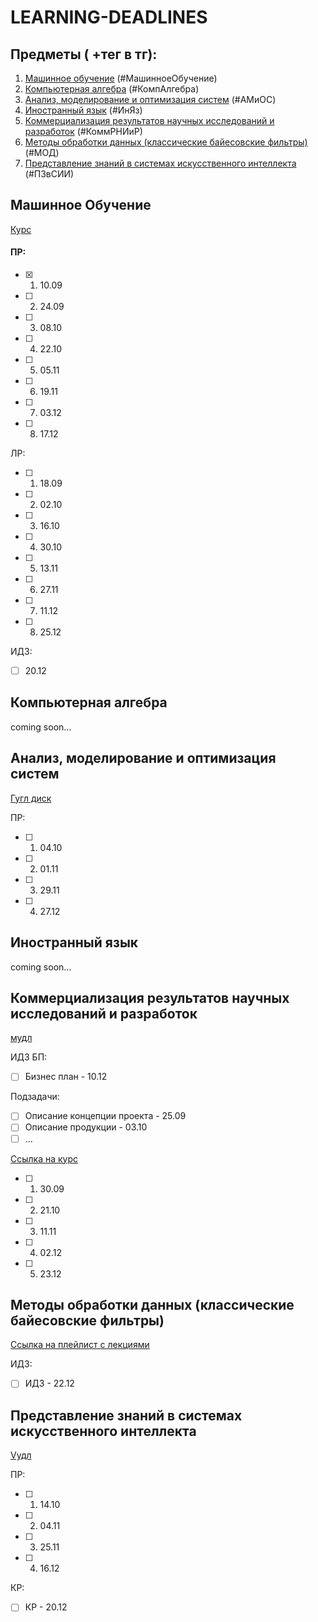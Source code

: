 # LEARNING-DEADLINES

## Предметы ( +тег в тг):

1) [Машинное обучение](#машинное-обучение-) (#МашинноеОбучение)
2) [Компьютерная алгебра](#компьютерная-алгебра) (#КомпАлгебра)
3) [Анализ, моделирование и оптимизация систем](#анализ-моделирование-и-оптимизация-систем) (#АМиОС)
4) [Иностранный язык](#иностранный-язык) (#ИнЯз)
5) [Коммерциализация результатов научных исследований и разработок](#коммерциализация-результатов-научных-исследований-и-разработок) (#КоммРНИиР)
6) [Методы обработки данных (классические байесовские фильтры)](#методы-обработки-данных-классические-байесовские-фильтры) (#МОД)
7) [Представление знаний в системах искусственного интеллекта](#представление-знаний-в-системах-искусственного-интеллекта) (#ПЗвСИИ)

## Машинное Обучение

[Курс](https://se.moevm.info/doku.php/courses:ml)

#### ПР:
- [x] 1. 10.09
- [ ] 2. 24.09
- [ ] 3. 08.10
- [ ] 4. 22.10
- [ ] 5. 05.11
- [ ] 6. 19.11
- [ ] 7. 03.12
- [ ] 8. 17.12

ЛР:
- [ ] 1. 18.09
- [ ] 2. 02.10
- [ ] 3. 16.10
- [ ] 4. 30.10
- [ ] 5. 13.11
- [ ] 6. 27.11
- [ ] 7. 11.12
- [ ] 8. 25.12

ИДЗ:
- [ ] 20.12

## Компьютерная алгебра

coming soon...

## Анализ, моделирование и оптимизация систем

[Гугл диск](https://drive.google.com/drive/folders/1eRiQax-Zuc-ZKb6sH67-bWngDmvpQ40H)

ПР:
- [ ] 1. 04.10
- [ ] 2. 01.11
- [ ] 3. 29.11
- [ ] 4. 27.12

## Иностранный язык

coming soon...

## Коммерциализация результатов научных исследований и разработок
[мудл](https://vec.etu.ru/moodle/course/view.php?id=20239)

ИДЗ БП:
- [ ] Бизнес план - 10.12

Подзадачи:
- [ ]  Описание концепции проекта - 25.09
- [ ] Описание продукции - 03.10
- [ ] ...

[Cсылка на курс](https://open.eltech.ru/courses/course-v1:kafedra-prikladnoy-ekonomiki+CRR+fall_2024/course/#block-v1:kafedra-prikladnoy-ekonomiki+CRR+fall_2024+type@chapter+block@7c5cc1f8c5f94f13b0f324ec38911560)

- [ ] 1. 30.09
- [ ] 2. 21.10
- [ ] 3. 11.11
- [ ] 4. 02.12
- [ ] 5. 23.12

## Методы обработки данных (классические байесовские фильтры)

[Cсылка на плейлист с лекциями]([https://youtube.com/playlist?list=PLuMoV8RlrhkmdHOx57D8Wz3MjCSp7y5dA&si=szooqk9OlX_aJhMQ](https://youtube.com/playlist?list=PLuMoV8RlrhkmdHOx57D8Wz3MjCSp7y5dA&si=szooqk9OlX_aJhMQ))

ИДЗ:
- [ ] ИДЗ - 22.12

## Представление знаний в системах искусственного интеллекта

[Vудл](https://vec.etu.ru/moodle/course/view.php?id=19803)

ПР:
- [ ] 1. 14.10
- [ ] 2. 04.11
- [ ] 3. 25.11
- [ ] 4. 16.12 

КР:
- [ ] КР - 20.12



